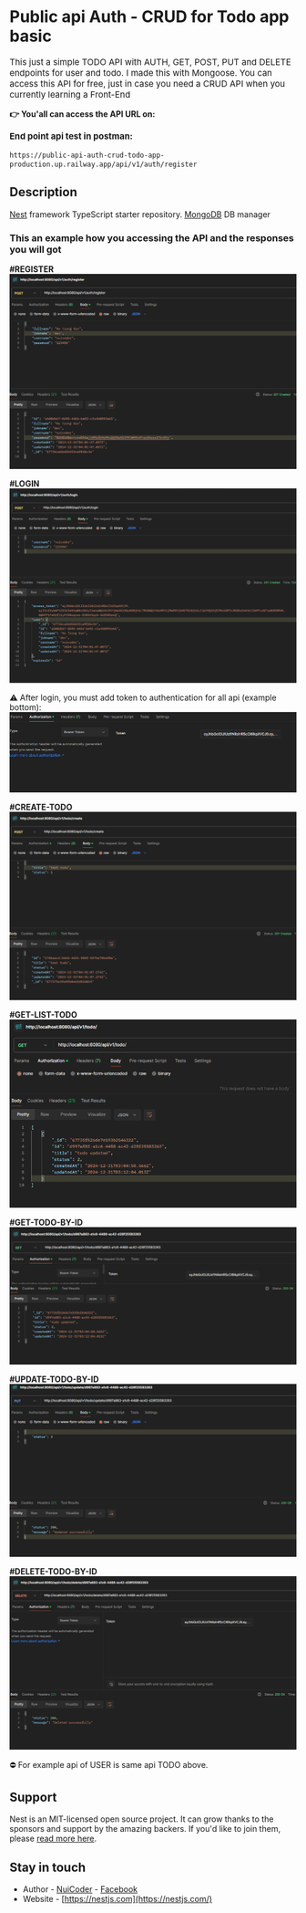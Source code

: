 # Public api Auth - CRUD for Todo app basic

<p style="font-size: 15px">
This just a simple TODO API with AUTH, GET, POST, PUT and DELETE endpoints for user and todo. I made this with Mongoose.
You can access this API for free, just in case you need a CRUD API when you currently learning a Front-End
</p>

<span style="font-weight: bold">
👉 You'all can access the API URL on:
</span>
<p style="font-size: 15px; font-weight: bold">
End point api test in postman:
</p>

```shell
https://public-api-auth-crud-todo-app-production.up.railway.app/api/v1/auth/register
```

## Description

[Nest](https://github.com/nestjs/nest) framework TypeScript starter repository.
[MongoDB](https://www.mongodb.com/) DB manager

### This an example how you accessing the API and the responses you will got

**#REGISTER**
![image](./public/register.png)

**#LOGIN**
![image](./public/login.png)

⚠️ After login, you must add token to authentication for all api (example bottom):
![image](./public/authen.png)

**#CREATE-TODO**
![image](./public/create-todo.png)

**#GET-LIST-TODO**
![image](./public/get-todo.png)

**#GET-TODO-BY-ID**
![image](./public/get-todo-id.png)

**#UPDATE-TODO-BY-ID**
![image](./public/update-todo.png)

**#DELETE-TODO-BY-ID**
![image](./public/delete-todo.png)

⛔️ For example api of USER is same api TODO above.

## Support

Nest is an MIT-licensed open source project. It can grow thanks to the sponsors and support by the amazing backers. If you'd like to join them, please [read more here](https://docs.nestjs.com/support).

## Stay in touch

- Author - [NuiCoder](https://jazzy-quokka-17d1ac.netlify.app/) - [Facebook](https://www.facebook.com/trong.son.950202)
- Website - [https://nestjs.com](https://nestjs.com/)
